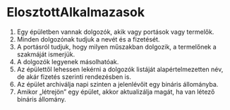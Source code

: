 # ElosztottAlkalmazasok

1.	Egy épületben vannak dolgozók, akik vagy portások vagy termelők.
2.	Minden dolgozónak tudjuk a nevét és a fizetését.
3.	A portásról tudjuk, hogy milyen műszakban dolgozik, a termelőnek a szakmáját ismerjük. 
4.	A dolgozók legyenek másolhatóak.
5.	Az épülettől lehessen lekérni a dolgozók listáját alapértelmezetten név, de akár fizetés szerinti rendezésben is. 
6.	Az épület archiválja napi szinten a jelenlévőit egy bináris állományba. 
7.	Amikor „létrejön” egy épület, akkor aktualizálja magát, ha van létező bináris állomány.
